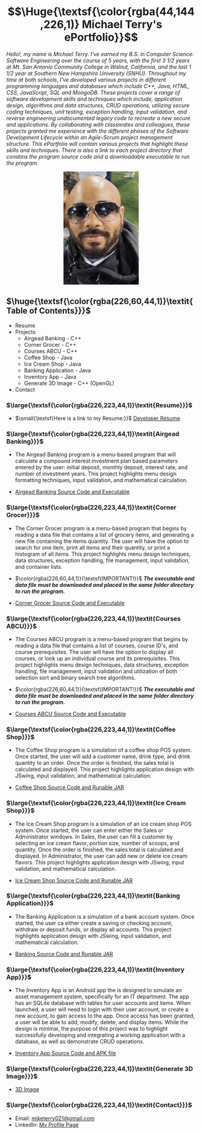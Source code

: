 # $$\Huge{\textsf{\color{rgba(44,144,226,1)} Michael Terry's ePortfolio}}$$

*Hello!, my name is Michael Terry. I've earned my B.S. in Computer Science: Software Engineering over the course of 5 years, with the first 3 1/2 years at Mt. San Antonio Community College in Walnut, California, and the last 1 1/2 year at Southern New Hampshire University (SNHU). Throughout my time at both schools, I've developed various projects in different programming languages and databases which include C++, Java, HTML, CSS, JavaScript, SQL and MongoDB. These projects cover a range of software development skills and techniques which include, application design, algorithms and data structures, CRUD operations, utilizing secure coding techniques, unit  testing, exception handling, input validation, and reverse engineering undocumented legacy code to recreate a new secure and applications. By collaborating with classmates and colleagues, these projects granted me experience with the different phases of the Software Development Lifecycle within an Agile-Scrum project management structure. This ePortfolio will contain various projects that highlight these skills and techniques. There is also a link to each project directory that conatins the program source code and a downloadable executable to run the program.*

<p align="center">
    <img src="https://github.com/miketerry021/miketerry021.github.io/blob/c1f6801a34fa4ef282f404f14b9d6f6923093a0a/images/michael.jpg" width="200" height="300">
</p>

## $\huge{\textsf{\color{rgba(226,60,44,1)}\textit{Table of Contents}}}$
- Resume
- Projects
    - Airgead Banking - C++
    - Corner Grocer - C++
    - Courses ABCU - C++
    - Coffee Shop - Java
    - Ice Cream Shop - Java
    - Banking Application - Java
    - Inventory App - Java
    - Generate 3D Image - C++ (OpenGL) 
- Contact

### $\large{\textsf{\color{rgba(226,223,44,1)}\textit{Resume}}}$
- $\small{\textsf{Here is a link to my Resume:}}$ [Developer Resume](https://github.com/miketerry021/miketerry021.github.io/blob/cf877eb126255737b23c63af95abd87a047d2800/Developer%20Resume.pdf)

### $\large{\textsf{\color{rgba(226,223,44,1)}\textit{Airgead Banking}}}$
- The Airgead Banking program is a menu-based program that will calculate a compound interest investment plan based parameters entered by the user: initial deposit, monthly deposit, interest rate, and number of investment years. This project highlights menu design formatting techniques, input validation, and mathematical calculation.
  
- [Airgead Banking Source Code and Executable](https://github.com/miketerry021/miketerry021.github.io/tree/68b578e5f8688a9527a24fabcdb112d299483932/Airgead%20Banking)

### $\large{\textsf{\color{rgba(226,223,44,1)}\textit{Corner Grocer}}}$
- The Corner Grocer program is a menu-based program that begins by reading a data file that contains a list of grocery items, and generating a new file containing the items quantity. The user will have the option to search for one item, print all items and their quantity, or print a histogram of all items. This project highlights menu design techniques, data structures, exception handling, file management, input validation, and container lists.

- $\color{rgba(226,60,44,1)}{\textsf{IMPORTANT!}}$ ***The executable and data file must be downloaded and placed in the same folder directory to run the program.***
  
- [Corner Grocer Source Code and Executable](https://github.com/miketerry021/miketerry021.github.io/tree/cc6a1dcbd36d4068f78d73bd8299460bbe4b5d4d/Corner%20Grocer)
  
### $\large{\textsf{\color{rgba(226,223,44,1)}\textit{Courses ABCU}}}$
- The Courses ABCU program is a menu-based program that begins by reading a data file that contains a list of courses, course ID's, and course prerequisites. The user will have the option to display all courses, or look up an individual course and its prerequisites. This project highlights menu design techniques, data structures, exception handling, file management, input validation and utilization of both selection sort and binary search tree algorithms.

- $\color{rgba(226,60,44,1)}{\textsf{IMPORTANT!}}$ ***The executable and data file must be downloaded and placed in the same folder directory to run the program.***

- [Courses ABCU Source Code and Executable](https://github.com/miketerry021/miketerry021.github.io/tree/68b578e5f8688a9527a24fabcdb112d299483932/Courses%20ABCU)

### $\large{\textsf{\color{rgba(226,223,44,1)}\textit{Coffee Shop}}}$
- The Coffee Shop program is a simulation of a coffee shop POS system. Once started, the user will add a customer name, drink type, and drink quantity to an order. Once the order is finished, the sales total is calculated and displayed. This project highlights application design with JSwing, input validation, and mathematical calculation.
  
- [Coffee Shop Source Code and Runable JAR](https://github.com/miketerry021/miketerry021.github.io/tree/5f496947ada842d02c48b630e4f0e9e3fe1c021d/Coffee%20Shop)

### $\large{\textsf{\color{rgba(226,223,44,1)}\textit{Ice Cream Shop}}}$
- The Ice Cream Shop program is a simulation of an ice cream shop POS system. Once started, the user can enter either the Sales or Administrator windows. In Sales, the user can fill a customer by selecting an ice cream flavor, portion size, number of scoops, and quantity. Once the order is finished, the sales total is calculated and displayed. In Administrator, the user can add new or delete ice cream flavors. This project highlights application design with JSwing, input validation, and mathematical calculation.

- [Ice Cream Shop Source Code and Runable JAR](https://github.com/miketerry021/miketerry021.github.io/tree/5f496947ada842d02c48b630e4f0e9e3fe1c021d/Ice%20Cream%20Shop)

### $\large{\textsf{\color{rgba(226,223,44,1)}\textit{Banking Application}}}$
- The Banking Application is a simulation of a bank account system. Once started, the user ca either create a saving or checking account, withdraw or deposit funds, or display all accounts. This project highlights application design with JSwing, input validation, and mathematical calculation.

- [Banking Source Code and Runable JAR](https://github.com/miketerry021/miketerry021.github.io/tree/5f496947ada842d02c48b630e4f0e9e3fe1c021d/Banking%20Application)

### $\large{\textsf{\color{rgba(226,223,44,1)}\textit{Inventory App}}}$
- The Inventory App is an Android app the is designed to simulate an asset management system, specifically for an IT department. The app has an SQLite database with tables for user accounts and items. When launched, a user will need to login with their user account, or create a new account, to gain access to the app. Once access has been granted, a user will be able to add, modify, delete, and display items. While the design is minimal, the purpose of this project was to highlight successfully developing and integrating a working application with a database, as well as demonstrate CRUD operations. 
   
- [Inventory App Source Code and APK file](https://github.com/miketerry021/miketerry021.github.io/tree/f5dad4a53d61fa9269ae0aaccb72f51b3f52655b/Inventory%20App)

### $\large{\textsf{\color{rgba(226,223,44,1)}\textit{Generate 3D Image}}}$
- [3D Image](https://github.com/miketerry021/miketerry021.github.io/tree/5f496947ada842d02c48b630e4f0e9e3fe1c021d/Generate%203D%20Image)

### $\large{\textsf{\color{rgba(226,223,44,1)}\textit{Contact}}}$
- Email: miketerry021@gmail.com
- LinkedIn: [My Profile Page](https://www.linkedin.com/in/michael-terry-36b467270/)

